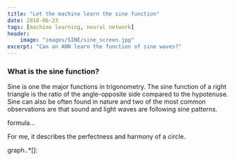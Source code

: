 ```yaml
---
title: "Let the machine learn the sine function"
date: 2018-06-23
tags: [machine learning, neural network]
header:
    image: "images/SINE/sine_screen.jpg"
excerpt: "Can an ANN learn the function of sine waves?"
---
```


### What is the sine function?

Sine is one the major functions in trigonometry. The sine function of a right triangle
is the ratio of the angle-opposite side compared to the hypotenuse. Sine can also 
be often found in nature and two of the most common observations are that sound 
and light waves are following sine patterns.

formula... 

For me, it describes the perfectness and harmony of a circle.

graph..*[]: 
